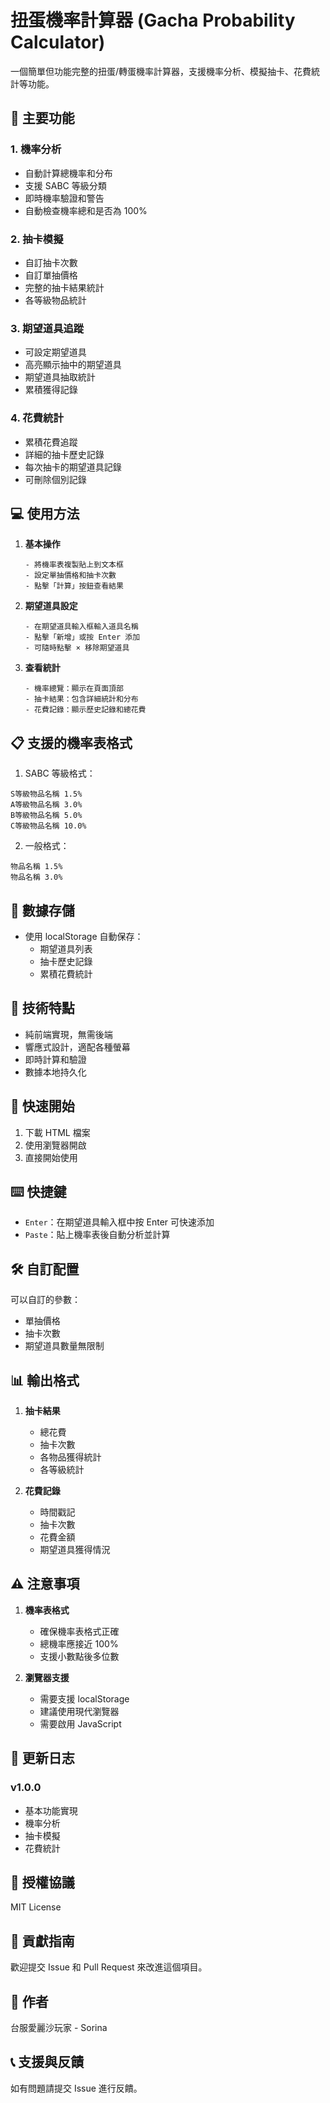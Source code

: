 # 扭蛋機率計算器 (Gacha Probability Calculator)

一個簡單但功能完整的扭蛋/轉蛋機率計算器，支援機率分析、模擬抽卡、花費統計等功能。

## 🌟 主要功能

### 1. 機率分析
- 自動計算總機率和分布
- 支援 SABC 等級分類
- 即時機率驗證和警告
- 自動檢查機率總和是否為 100%

### 2. 抽卡模擬
- 自訂抽卡次數
- 自訂單抽價格
- 完整的抽卡結果統計
- 各等級物品統計

### 3. 期望道具追蹤
- 可設定期望道具
- 高亮顯示抽中的期望道具
- 期望道具抽取統計
- 累積獲得記錄

### 4. 花費統計
- 累積花費追蹤
- 詳細的抽卡歷史記錄
- 每次抽卡的期望道具記錄
- 可刪除個別記錄

## 💻 使用方法

1. **基本操作**
   ```
   - 將機率表複製貼上到文本框
   - 設定單抽價格和抽卡次數
   - 點擊「計算」按鈕查看結果
   ```

2. **期望道具設定**
   ```
   - 在期望道具輸入框輸入道具名稱
   - 點擊「新增」或按 Enter 添加
   - 可隨時點擊 × 移除期望道具
   ```

3. **查看統計**
   ```
   - 機率總覽：顯示在頁面頂部
   - 抽卡結果：包含詳細統計和分布
   - 花費記錄：顯示歷史記錄和總花費
   ```

## 📋 支援的機率表格式

1. SABC 等級格式：
```
S等級物品名稱 1.5%
A等級物品名稱 3.0%
B等級物品名稱 5.0%
C等級物品名稱 10.0%
```

2. 一般格式：
```
物品名稱 1.5%
物品名稱 3.0%
```

## 💾 數據存儲

- 使用 localStorage 自動保存：
  - 期望道具列表
  - 抽卡歷史記錄
  - 累積花費統計

## 🔧 技術特點

- 純前端實現，無需後端
- 響應式設計，適配各種螢幕
- 即時計算和驗證
- 數據本地持久化

## 🚀 快速開始

1. 下載 HTML 檔案
2. 使用瀏覽器開啟
3. 直接開始使用

## ⌨️ 快捷鍵

- `Enter`：在期望道具輸入框中按 Enter 可快速添加
- `Paste`：貼上機率表後自動分析並計算

## 🛠 自訂配置

可以自訂的參數：
- 單抽價格
- 抽卡次數
- 期望道具數量無限制

## 📊 輸出格式

1. **抽卡結果**
   - 總花費
   - 抽卡次數
   - 各物品獲得統計
   - 各等級統計

2. **花費記錄**
   - 時間戳記
   - 抽卡次數
   - 花費金額
   - 期望道具獲得情況

## ⚠️ 注意事項

1. **機率表格式**
   - 確保機率表格式正確
   - 總機率應接近 100%
   - 支援小數點後多位數

2. **瀏覽器支援**
   - 需要支援 localStorage
   - 建議使用現代瀏覽器
   - 需要啟用 JavaScript

## 🔄 更新日志

### v1.0.0
- 基本功能實現
- 機率分析
- 抽卡模擬
- 花費統計

## 📝 授權協議

MIT License

## 🤝 貢獻指南

歡迎提交 Issue 和 Pull Request 來改進這個項目。

## 👥 作者

台服愛麗沙玩家 - Sorina

## 📞 支援與反饋

如有問題請提交 Issue 進行反饋。
